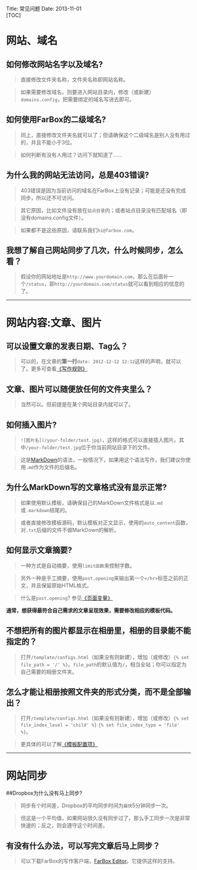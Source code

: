 Title: 常见问题 
Date: 2013-11-01  
[TOC]  

# 网站、域名

## 如何修改网站名字以及域名?
> 直接修改文件夹名称，文件夹名称即网站名称。
	
> 如果需要修改域名，则要进入网站目录内，修改（或新建）`domains.config`，把需要绑定的域名写进去即可。

## 如何使用FarBox的二级域名?
> 同上，直接修改文件夹名就可以了；但请确保这个二级域名是别人没有用过的，并且不能小于3位。
	
> 如何判断有没有人用过？访问下就知道了……

## 为什么我的网站无法访问，总是403错误?
> 403错误是因为当前访问的域名在FarBox上没有记录；可能是还没有完成同步，所以还不可访问。

> 其它原因，比如文件没有放在`站点目录`内；或者站点目录没有匹配域名（即没有domains.config文件）。

> 如果都不是这些原因，请联系我们`hi@farbox.com`。

## 我想了解自己网站同步了几次，什么时候同步，怎么看？
> 假设你的网站地址是`http://www.yourdomain.com`，那么在后面补一个`/status`，即`http://yourdomain.com/status`就可以看到相应的信息的了。

- - - - - - - - - -
	
# 网站内容:文章、图片	

## 可以设置文章的发表日期、Tag么？
> 可以的，在文章的**第一行**`date: 2012-12-12 12:12`这样的声明，就可以了。更多可查看[《写作规则》](/#写作规则)

## 文章、图片可以随便放任何的文件夹里么？
> 当然可以。但前提是在某个网站目录内就可以了。

## 如何插入图片?
> `![图片名](/your-folder/test.jpg)`，这样的格式可以直接插入图片。其中`/your-folder/test.jpg`位于你当前网站目录下的文件。
	
> 这是[MarkDown](/#MarkDown语法简明版)的语法，一般情况下，如果用这个语法写作，我们建议你使用`.md`作为文件的后缀名。  

## 为什么MarkDown写的文章格式没有显示正常?
> 如果使用默认模板，请确保自己的MarkDown文件格式是以`.md`或`.markdown`结尾的。

> 或者直接修改模板源码，默认模板对正文显示，使用的`auto_content`函数，对`.txt`后缀的文件不做MarkDown的解析。
	
## 如何显示文章摘要?
> 一种方式是自动摘要，使用`limit函数`来控制字数。  

> 另外一种是手工摘要，使用`post.opening`来输出第一个`</hr>`标签之前的正文，并且保留原始HTML格式。
	
> 什么是`post.opening`? 参见[《页面变量》](/#页面变量)

**通常，想获得最符合自己需求的文章呈现效果，需要修改相应的模板代码。**  


## 不想把所有的图片都显示在相册里，相册的目录能不能指定的？
> 打开`/template/configs.html`（如果没有则新建），增加（或修改）`{% set file_path = '/' %}`。`file_path`的默认值为`/`，相当全站；你可以指定为自己需要的相册文件夹。

## 怎么才能让相册按照文件夹的形式分类，而不是全部输出？

> 打开`/template/configs.html`（如果没有则新建），增加（或修改）`{% set file_index_level = 'child' %}` `{% set file_index_type = 'file' %}`。
	
> 更具体的可以了解[《模板配置项》](/#模板配置项)
	

- - - - - -

# 网站同步  

##Dropbox为什么没有马上同步?
> 同步有个时间差，Dropbox的平均同步时间为`最快`5分钟同步一次。

> 但这是一个平均值，如果网站很久没有同步过了，那么手工同步一次是非常快速的；反之，则会遵守这个时间差。  

## 有没有什么办法，可以写完文章后马上同步？  

> 可以下载FarBox的写作客户端，[FarBox Editor](/fb-download)。它提供这样的支持。





